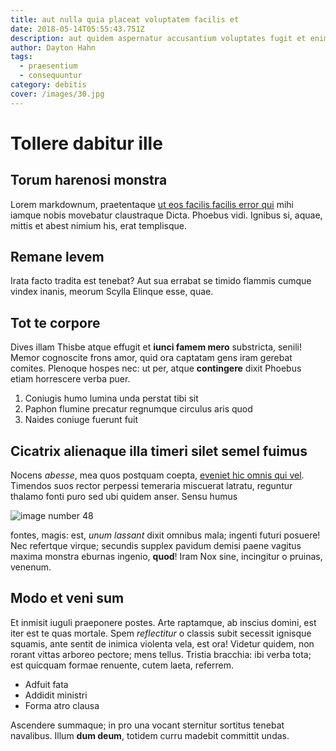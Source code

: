 ```yaml
---
title: aut nulla quia placeat voluptatem facilis et
date: 2018-05-14T05:55:43.751Z
description: aut quidem aspernatur accusantium voluptates fugit et enim eos quia
author: Dayton Hahn
tags:
  - praesentium
  - consequuntur
category: debitis
cover: /images/30.jpg
---
```


# Tollere dabitur ille

## Torum harenosi monstra

Lorem markdownum, praetentaque [ut eos facilis facilis error qui](blog/2020/9/id.md) mihi iamque nobis movebatur claustraque
Dicta. Phoebus vidi. Ignibus si, aquae, mittis et abest nimium his, erat
templisque.

## Remane levem

Irata facto tradita est tenebat? Aut sua errabat se timido flammis cumque vindex
inanis, meorum Scylla Elinque esse, quae.

## Tot te corpore

Dives illam Thisbe atque effugit et **iunci famem mero** substricta, senili!
Memor cognoscite frons amor, quid ora captatam gens iram gerebat comites.
Plenoque hospes nec: ut per, atque **contingere** dixit Phoebus etiam horrescere
verba puer.

1. Coniugis humo lumina unda perstat tibi sit
2. Paphon flumine precatur regnumque circulus aris quod
3. Naides coniuge fuerunt fuit

## Cicatrix alienaque illa timeri silet semel fuimus

Nocens *abesse*, mea quos postquam coepta, [eveniet hic omnis qui vel](blog/2017/5/iure-ipsa-molestiae.md).
Timendos suos rector perpessi temeraria miscuerat latratu, reguntur thalamo
fonti puro sed ubi quidem anser. Sensu humus 

![image number 48](/images/48.jpg)

 fontes, magis: est, *unum lassant* dixit
omnibus mala; ingenti futuri posuere! Nec refertque virque; secundis supplex
pavidum demisi paene vagitus maxima monstra eburnas ingenio, **quod**! Iram Nox
sine, incingitur o pruinas, venenum.

## Modo et veni sum

Et inmisit iuguli praeponere postes. Arte raptamque, ab inscius domini, est iter
est te quas mortale. Spem *reflectitur* o classis subit secessit ignisque
squamis, ante sentit de inimica violenta vela, est ora! Videtur quidem, non
rorant vittas arboreo pectore; mens tellus. Tristia bracchia: ibi verba tota;
est quicquam formae renuente, cutem laeta, referrem.

- Adfuit fata
- Addidit ministri
- Forma atro clausa

Ascendere summaque; in pro una vocant sternitur sortitus tenebat navalibus.
Illum **dum deum**, totidem curru madebit committit undas.
